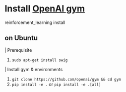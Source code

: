 # Install [OpenAI gym](https://gym.openai.com)

<tag>reinforcement_learning <tag>install

## on Ubuntu

| Prerequisite
1. ```sudo apt-get install swig```
  
| Install gym & environments
1. ```git clone https://github.com/openai/gym && cd gym```
2. ```pip install -e .``` or ```pip install -e .[all]```
